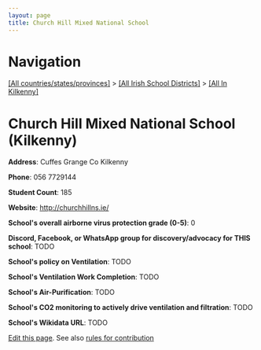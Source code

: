 ```yaml
---
layout: page
title: Church Hill Mixed National School
---
```

# Navigation

[[All countries/states/provinces]](../../..) > [[All Irish School Districts]](../..) > [[All In Kilkenny]](..)

# Church Hill Mixed National School (Kilkenny)

**Address**: Cuffes Grange Co Kilkenny

**Phone**: 056 7729144

**Student Count**: 185

**Website**: <http://churchhillns.ie/>

**School's overall airborne virus protection grade (0-5)**: 0

**Discord, Facebook, or WhatsApp group for discovery/advocacy for THIS school**: TODO

**School's policy on Ventilation**: TODO

**School's Ventilation Work Completion**: TODO

**School's Air-Purification**: TODO

**School's CO2 monitoring to actively drive ventilation and filtration**: TODO

**School's Wikidata URL**: TODO


[Edit this page](https://github.com/ventilate-schools/Ireland/edit/main/./Kilkenny/Church_Hill_Mixed_National_School.md). See also [rules for contribution](../../../contribution-rules/)